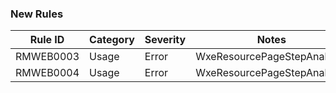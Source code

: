 ### New Rules

Rule ID | Category | Severity | Notes
--------|----------|----------|-------
RMWEB0003 | Usage | Error | WxeResourcePageStepAnalyzer
RMWEB0004 | Usage | Error | WxeResourcePageStepAnalyzer